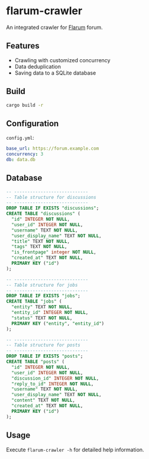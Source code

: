 # flarum-crawler

An integrated crawler for [Flarum](https://flarum.org/) forum.

## Features

- Crawling with customized concurrency
- Data deduplication
- Saving data to a SQLite database

## Build

```bash
cargo build -r
```

## Configuration

`config.yml`:

```yaml
base_url: https://forum.example.com
concurrency: 3
db: data.db
```

## Database

```sql
-- ----------------------------
-- Table structure for discussions
-- ----------------------------
DROP TABLE IF EXISTS "discussions";
CREATE TABLE "discussions" (
  "id" INTEGER NOT NULL,
  "user_id" INTEGER NOT NULL,
  "username" TEXT NOT NULL,
  "user_display_name" TEXT NOT NULL,
  "title" TEXT NOT NULL,
  "tags" TEXT NOT NULL,
  "is_frontpage" integer NOT NULL,
  "created_at" TEXT NOT NULL,
  PRIMARY KEY ("id")
);

-- ----------------------------
-- Table structure for jobs
-- ----------------------------
DROP TABLE IF EXISTS "jobs";
CREATE TABLE "jobs" (
  "entity" TEXT NOT NULL,
  "entity_id" INTEGER NOT NULL,
  "status" TEXT NOT NULL,
  PRIMARY KEY ("entity", "entity_id")
);

-- ----------------------------
-- Table structure for posts
-- ----------------------------
DROP TABLE IF EXISTS "posts";
CREATE TABLE "posts" (
  "id" INTEGER NOT NULL,
  "user_id" INTEGER NOT NULL,
  "discussion_id" INTEGER NOT NULL,
  "reply_to_id" INTEGER NOT NULL,
  "username" TEXT NOT NULL,
  "user_display_name" TEXT NOT NULL,
  "content" TEXT NOT NULL,
  "created_at" TEXT NOT NULL,
  PRIMARY KEY ("id")
);
```

## Usage

Execute `flarum-crawler -h` for detailed help information.

